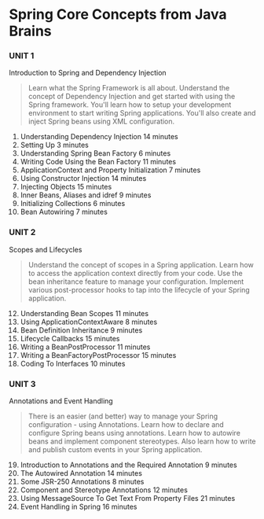 # Spring Core Concepts from Java Brains
### UNIT 1

Introduction to Spring and Dependency Injection
> Learn what the Spring Framework is all about. Understand the concept of Dependency Injection and get started with using the Spring framework. You'll learn how to setup your development environment to start writing Spring applications. You'll also create and inject Spring beans using XML configuration.

1. Understanding Dependency Injection 14 minutes
2. Setting Up 3 minutes
3. Understanding Spring Bean Factory 6 minutes
4. Writing Code Using the Bean Factory 11 minutes
5. ApplicationContext and Property Initialization 7 minutes
6. Using Constructor Injection 14 minutes
7. Injecting Objects 15 minutes
8. Inner Beans, Aliases and idref 9 minutes
9. Initializing Collections 6 minutes
10. Bean Autowiring 7 minutes
  
  
### UNIT 2

Scopes and Lifecycles
> Understand the concept of scopes in a Spring application. Learn how to access the application context directly from your code. Use the bean inheritance feature to manage your configuration. Implement various post-processor hooks to tap into the lifecycle of your Spring application.

12. Understanding Bean Scopes 11 minutes
13. Using ApplicationContextAware 8 minutes
14. Bean Definition Inheritance 9 minutes
15. Lifecycle Callbacks 15 minutes
16. Writing a BeanPostProcessor 11 minutes
17. Writing a BeanFactoryPostProcessor 15 minutes
18. Coding To Interfaces 10 minutes
  
  
### UNIT 3

Annotations and Event Handling
> There is an easier (and better) way to manage your Spring configuration - using Annotations. Learn how to declare and configure Spring beans using annotations. Learn how to autowire beans and implement component stereotypes. Also learn how to write and publish custom events in your Spring application.

19. Introduction to Annotations and the Required Annotation 9 minutes
20. The Autowired Annotation 14 minutes
21. Some JSR-250 Annotations 8 minutes
22. Component and Stereotype Annotations 12 minutes
23. Using MessageSource To Get Text From Property Files 21 minutes
24. Event Handling in Spring 16 minutes
